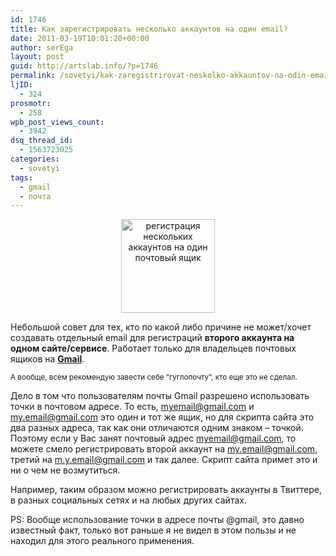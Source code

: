 ```yaml
---
id: 1746
title: Как зарегистрировать несколько аккаунтов на один email?
date: 2011-03-19T10:01:20+00:00
author: serEga
layout: post
guid: http://artslab.info/?p=1746
permalink: /sovetyi/kak-zaregistrirovat-neskolko-akkauntov-na-odin-email/
ljID:
  - 324
prosmotr:
  - 258
wpb_post_views_count:
  - 3942
dsq_thread_id:
  - 1563723025
categories:
  - sovetyi
tags:
  - gmail
  - почта
---
```

<center>
  <img src="{{site.img_cdn}}/gmail-300x123.jpg" alt="регистрация нескольких аккаунтов на один почтовый ящик" title="gmail" width="150" class="alignnone size-medium wp-image-1747" />
</center>

Небольшой совет для тех, кто по какой либо причине не может/хочет создавать отдельный email для регистраций **второго аккаунта на одном сайте/сервисе**. Работает только для владельцев почтовых ящиков на **[Gmail](http://mail.google.com)**.

<small>А вообще, всем рекомендую завести себе &#8220;гуглопочту&#8221;, кто еще это не сделал.</small>

Дело в том что пользователям почты Gmail разрешено использовать точки в почтовом адресе. То есть, myemail@gmail.com и my.email@gmail.com это один и тот же ящик, но для скрипта сайта это два разных адреса, так как они отличаются одним знаком &#8211; точкой. Поэтому если у Вас занят почтовый адрес myemail@gmail.com, то можете смело регистрировать второй аккаунт на my.email@gmail.com, третий на m.y.email@gmail.com и так далее. Скрипт сайта примет это и ни о чем не возмутиться.

Например, таким образом можно регистрировать аккаунты в Твиттере, в разных социальных сетях и на любых других сайтах.

PS: Вообще использование точки в адресе почты @gmail, это давно известный факт, только вот раньше я не видел в этом пользы и не находил для этого реального применения.